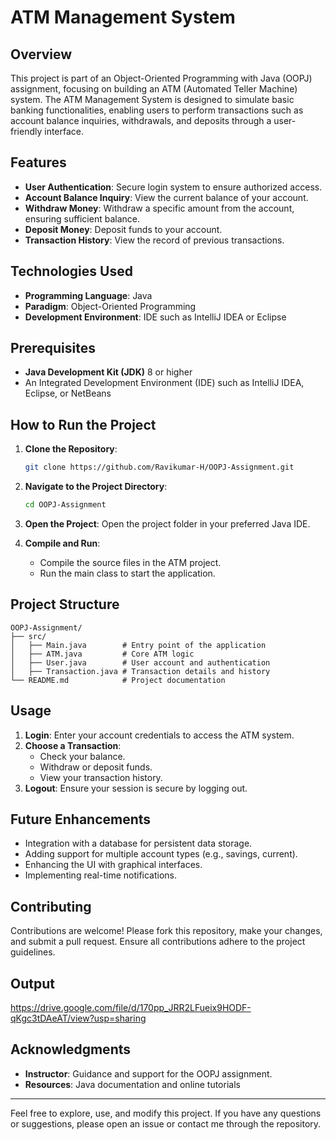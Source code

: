 # ATM Management System

## Overview
This project is part of an Object-Oriented Programming with Java (OOPJ) assignment, focusing on building an ATM (Automated Teller Machine) system. The ATM Management System is designed to simulate basic banking functionalities, enabling users to perform transactions such as account balance inquiries, withdrawals, and deposits through a user-friendly interface.

## Features
- **User Authentication**: Secure login system to ensure authorized access.
- **Account Balance Inquiry**: View the current balance of your account.
- **Withdraw Money**: Withdraw a specific amount from the account, ensuring sufficient balance.
- **Deposit Money**: Deposit funds to your account.
- **Transaction History**: View the record of previous transactions.

## Technologies Used
- **Programming Language**: Java
- **Paradigm**: Object-Oriented Programming
- **Development Environment**: IDE such as IntelliJ IDEA or Eclipse

## Prerequisites
- **Java Development Kit (JDK)** 8 or higher
- An Integrated Development Environment (IDE) such as IntelliJ IDEA, Eclipse, or NetBeans

## How to Run the Project

1. **Clone the Repository**:
   ```bash
   git clone https://github.com/Ravikumar-H/OOPJ-Assignment.git
   ```

2. **Navigate to the Project Directory**:
   ```bash
   cd OOPJ-Assignment
   ```

3. **Open the Project**:
   Open the project folder in your preferred Java IDE.

4. **Compile and Run**:
   - Compile the source files in the ATM project.
   - Run the main class to start the application.

## Project Structure
```
OOPJ-Assignment/
├── src/
│   ├── Main.java        # Entry point of the application
│   ├── ATM.java         # Core ATM logic
│   ├── User.java        # User account and authentication
│   ├── Transaction.java # Transaction details and history
└── README.md            # Project documentation
```

## Usage
1. **Login**: Enter your account credentials to access the ATM system.
2. **Choose a Transaction**:
   - Check your balance.
   - Withdraw or deposit funds.
   - View your transaction history.
3. **Logout**: Ensure your session is secure by logging out.

## Future Enhancements
- Integration with a database for persistent data storage.
- Adding support for multiple account types (e.g., savings, current).
- Enhancing the UI with graphical interfaces.
- Implementing real-time notifications.

## Contributing
Contributions are welcome! Please fork this repository, make your changes, and submit a pull request. Ensure all contributions adhere to the project guidelines.

## Output 
https://drive.google.com/file/d/170pp_JRR2LFueix9HODF-qKgc3tDAeAT/view?usp=sharing

## Acknowledgments
- **Instructor**: Guidance and support for the OOPJ assignment.
- **Resources**: Java documentation and online tutorials


---
Feel free to explore, use, and modify this project. If you have any questions or suggestions, please open an issue or contact me through the repository.
